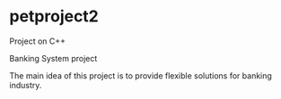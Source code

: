 # petproject2
Project on C++

Banking System project 

The main idea of this project is to provide flexible solutions for banking industry.
